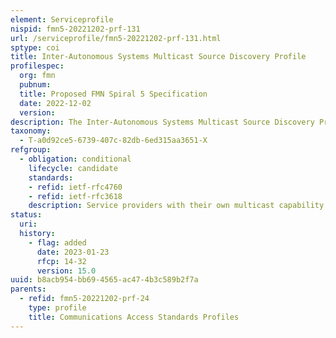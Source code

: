 ```yaml
---
element: Serviceprofile
nispid: fmn5-20221202-prf-131
url: /serviceprofile/fmn5-20221202-prf-131.html
sptype: coi
title: Inter-Autonomous Systems Multicast Source Discovery Profile
profilespec:
  org: fmn
  pubnum: 
  title: Proposed FMN Spiral 5 Specification
  date: 2022-12-02
  version: 
description: The Inter-Autonomous Systems Multicast Source Discovery Profile provides standards and guidance for multicast group source active signaling between inter-autonomous systems.
taxonomy:
  - T-a0d92ce5-6739-407c-82db-6ed315aa3651-X
refgroup:
  - obligation: conditional
    lifecycle: candidate
    standards: 
    - refid: ietf-rfc4760
    - refid: ietf-rfc3618
    description: Service providers with their own multicast capability shall provide signaling between their Rendezvous Point (RP) supporting the following IP multicast source discovery standards.
status:
  uri: 
  history: 
    - flag: added
      date: 2023-01-23
      rfcp: 14-32
      version: 15.0
uuid: b8acb954-bb69-4565-ac47-4b3c589b2f7a
parents:
  - refid: fmn5-20221202-prf-24
    type: profile
    title: Communications Access Standards Profiles
---
```

